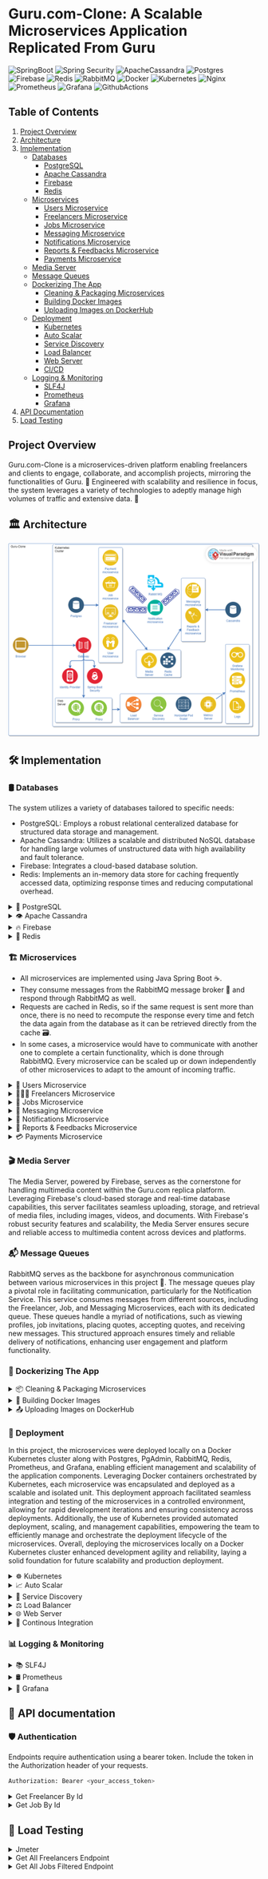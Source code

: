# Guru.com-Clone: A Scalable Microservices Application Replicated From Guru

![SpringBoot](https://img.shields.io/badge/Spring_Boot-F2F4F9?style=for-the-badge&logo=spring-boot)
![Spring Security](https://img.shields.io/badge/Spring_Security-6DB33F?style=for-the-badge&logo=Spring-Security&logoColor=white)
![ApacheCassandra](https://img.shields.io/badge/cassandra-%231287B1.svg?style=for-the-badge&logo=apache-cassandra&logoColor=white)
![Postgres](https://img.shields.io/badge/postgres-%23316192.svg?style=for-the-badge&logo=postgresql&logoColor=white)
![Firebase](https://img.shields.io/badge/firebase-FFA611.svg?style=for-the-badge&logo=firebase&logoColor=white)
![Redis](https://img.shields.io/badge/redis-%23DD0031.svg?style=for-the-badge&logo=redis&logoColor=white)
![RabbitMQ](https://img.shields.io/badge/RabbitMQ-%23FF6600.svg?style=for-the-badge&amp;logo=rabbitmq&amp;logoColor=white)
![Docker](https://img.shields.io/badge/Docker-2CA5E0?style=for-the-badge&logo=docker&logoColor=white)
![Kubernetes](https://img.shields.io/badge/Kubernetes-326CE5?style=for-the-badge&logo=Kubernetes&logoColor=white)
![Nginx](https://img.shields.io/badge/nginx-009900.svg?style=for-the-badge&logo=nginx&logoColor=white)
![Prometheus](https://img.shields.io/badge/Prometheus-000000?style=for-the-badge&logo=prometheus&labelColor=000000)
![Grafana](https://img.shields.io/badge/Grafana-000000?style=for-the-badge&logo=grafana&labelColor=000000)
![GithubActions](https://img.shields.io/badge/Github%20Actions-282a2e?style=for-the-badge&logo=githubactions&logoColor=367cfe)


## Table of Contents

1. [Project Overview](#project-overview)
2. [Architecture](#%EF%B8%8F-architecture)
3. [Implementation](#%EF%B8%8F-implementation)
   - [Databases](#%EF%B8%8F-databases)
     - [PostgreSQL](#postgresql)
     - [Apache Cassandra](#cassandra)
     - [Firebase](#firebase)
     - [Redis](#redis)
   - [Microservices](#%EF%B8%8F-microservices)
     - [Users Microservice](#users-microservice)
     - [Freelancers Microservice](#freelancers-microservice)
     - [Jobs Microservice](#jobs-microservice)
     - [Messaging Microservice](#messaging-microservice)
     - [Notifications Microservice](#notifications-microservice)
     - [Reports & Feedbacks Microservice](#reports-microservice)
     - [Payments Microservice](#payments-microservice)
   - [Media Server](#-media-server)
   - [Message Queues](#-message-queues)
   - [Dockerizing The App](#-dockerizing-the-app)
     - [Cleaning & Packaging Microservices](#cleaning) 
     - [Building Docker Images](#building-docker-images)
     - [Uploading Images on DockerHub](#uploading-images-dockerhub)
   - [Deployment](#-deployment)
     - [Kubernetes](#kubernetes)
     - [Auto Scalar](#auto-scalar)
     - [Service Discovery](#service-discovery)
     - [Load Balancer](#load-balancer)
     - [Web Server](#web-server)
     - [CI/CD](#continous-integration)
   - [Logging & Monitoring](#-logging--monitoring)
     - [SLF4J](#slf4j)
     - [Prometheus](#prometheus)
     - [Grafana](#grafana)
4. [API Documentation](#-api-documentation)
5. [Load Testing](#-load-testing)


## Project Overview

Guru.com-Clone is a microservices-driven platform enabling freelancers and clients to engage, collaborate, and accomplish projects, mirroring the functionalities of Guru. 💼 Engineered with scalability and resilience in focus, the system leverages a variety of technologies to adeptly manage high volumes of traffic and extensive data. 🚀

## 🏛️ Architecture

![guru-clone_arch](https://github.com/AWahba1/Guru.com-clone/blob/master/Screenshots/Microservices%20Diagram.png) 


## 🛠️ Implementation

### 🛢️ Databases
 The system utilizes a variety of databases tailored to specific needs:

- PostgreSQL: Employs a robust relational centeralized database for structured data storage and management.
- Apache Cassandra: Utilizes a scalable and distributed NoSQL database for handling large volumes of unstructured data with high availability and fault tolerance.
- Firebase: Integrates a cloud-based database solution.
- Redis: Implements an in-memory data store for caching frequently accessed data, optimizing response times and reducing computational overhead.
  
<details>
   <summary id="postgresql">
      🐘 PostgreSQL
   </summary>
  In the system architecture, a centralized PostgreSQL database is employed as the main data repository accessed by most microservices. Notably, due to the read-intensive nature of these services and the complexity of their queries, they extensively rely on the centralized PostgreSQL database. This centralized approach facilitates efficient data management and accessibility across the system, accommodating the intricate relationships between different data entities and supporting the execution of complex queries tailored to the specific requirements of each microservice.
</details>

<details>
   <summary id="cassandra">
      👁 Apache Cassandra
   </summary>
  The message and report/feedback services in the system leverage Apache Cassandra as their underlying data store, owing to their write-intensive operations and straightforward CRUD (Create, Read, Update, Delete) queries. Apache Cassandra's distributed architecture and support for linear scalability make it well-suited for accommodating the high volume of write operations generated by these services. Additionally, the simplicity of their data relationships and query patterns eliminates the need for complex table replication based on different keys, streamlining data management and ensuring efficient performance.
</details>

<details>
   <summary id="firebase">
      🔥 Firebase
   </summary>
  Firebase serves as the media server for the system, providing a cloud-based solution for storing and serving media content. Its real-time database and storage capabilities enable seamless integration with the application, allowing users to upload, retrieve, and stream media files with minimal latency. Firebase's scalability and reliability ensure uninterrupted access to media content, while its authentication and security features safeguard sensitive data. By leveraging Firebase as a media server, the system delivers a seamless and responsive multimedia experience to users across platforms.
</details>

<details>
   <summary id="redis">
      💾 Redis
   </summary>
  Redis plays a pivotal role in the system architecture, serving as a high-performance caching layer for optimizing data access and response times. Utilized across various microservices, Redis efficiently stores and retrieves frequently accessed data, such as session information, user preferences, and temporary application state. Its in-memory data storage and support for data structures enable fast and reliable caching, reducing the need for repeated computations and database queries. By leveraging Redis, the system enhances scalability, resilience, and overall performance, ensuring a seamless and responsive user experience. This caching mechanism significantly reduces the load on the database server, alleviating potential bottlenecks and enhancing overall system performance by minimizing the need for repetitive and resource-intensive database queries.
</details>

### 🏗️ Microservices

- All microservices are implemented using Java Spring Boot ☕.
- They consume messages from the RabbitMQ message broker 🐰 and respond through RabbitMQ as well.
- Requests are cached in Redis, so if the same request is sent more than once, there is no need to recompute the response every time and fetch the data again from the database as it can be retrieved directly from the cache 🗃️.
- In some cases, a microservice would have to communicate with another one to complete a certain functionality, which is done through RabbitMQ. Every microservice can be scaled up or down independently of other microservices to adapt to the amount of incoming traffic.

<details>
   <summary id="users-microservice">
      👥 Users Microservice
   </summary>
 The Users Microservice primarily focuses on user authentication (Login & Registeration), implemented using Spring Boot Security. This service interacts mainly with PostgreSQL for user data storage and management. Additionally, to optimize authentication performance, the service caches the generated JWT tokens upon successful login in a shared Redis cache. Moreover, the Users Microservice handles common operations shared by all users (clients and freelancers), such as changing username/password and other user-related functionalities.
</details>

<details>
   <summary id="freelancers-microservice">
      👨🏻‍💻 Freelancers Microservice
   </summary>
  The Freelancer Microservice serves as the backbone for managing freelancer-related operations within the Guru.com replica. Leveraging Spring Boot, this microservice facilitates freelamcer profile management, and skillset showcasing of freelancers like portfolios,services and dedicated resources.Additionally, the microservice handles tasks such as adding and removing team members(non-individual accounts) ensuring seamless collaboration between freelancers and their teams. Utilizing Redis, freelancer microservice caches most viewed freelancer profiles.
</details>

<details>
   <summary id="jobs-microservice">
       🔧 Jobs Microservice
   </summary>
  The Jobs Microservice forms the core of job management functionality within the Guru.com replica platform. Powered by Spring Boot, it enables clients to post job listings, specify project requirements, inviting freelancers to his job, and manage job postings. Moreover, it facilitates job discovery for freelancers, allowing them to browse, search, apply for, and manage active job opportunities efficiently. Additionally, the microservice handles freelancer placing quotes on different jobs, saving quote templates, adding certain jobs to jobwatchlist. Leverageing Redis, job microservice caches top frequent job search queries.
</details>

<details>
   <summary id="messaging-microservice">
       💬 Messaging Microservice
   </summary>
  The Messaging Microservice plays a pivotal role in facilitating real-time communication between clients and freelancers on the Guru.com replica platform. Utilizing WebSocket technology and Spring Boot, this microservice enables instant messaging, and collaboration within project workspaces. Leveraging Apache Cassandra as its underlying data store, it ensures scalability and reliability for handling high volumes of messaging traffic.
</details>

<details>
   <summary id="notifications-microservice">
       🔔 Notifications Microservice
   </summary>
  The Notification Microservice delivers timely and relevant notifications to users across the Guru.com replica platform. Powered by Spring Boot, it orchestrates the delivery of notifications related to quote updates(placing quote on a job posted by a client / accepting quote placed on a job by freelancer),received job invitations, profile views, and new received messaged.
</details>

<details>
   <summary id="reports-microservice">
       📝 Reports & Feedbacks Microservice
   </summary>
  The Report & Feedback Microservice is instrumental in fostering transparency and accountability within the Guru.com replica platform. Leveraging Spring Boot, this microservice empowers users to submit reports, provide feedback, and rate project engagements. Unlike other microservices, it utilizes Apache Cassandra along with messaging microservice as its underlying database solution. This choice ensures seamless scalability and fault tolerance, enabling the storage of large volumes of feedback data efficiently. With Cassandra's distributed architecture, the microservice maintains high availability and reliability, facilitating the storage and retrieval of user-generated content. 
</details>

<details>
   <summary id="payments-microservice">
      💳 Payments Microservice
   </summary>
   This microservice handles payment-related requests 💳. Both freelancers and clients have wallets, which they can add or withdraw money from. Both of them have a history of transactions, and freelancers can issue payment requests that are then paid by the clients, and the money is deposited into the freelancer's wallet. The DB used for this service is PostgreSQL 🐘, as payments require lots of ACID transactions in addition to strict consistency, which is achieved by relational databases.
</details>


 ### 🎬 Media Server

The Media Server, powered by Firebase, serves as the cornerstone for handling multimedia content within the Guru.com replica platform. Leveraging Firebase's cloud-based storage and real-time database capabilities, this server facilitates seamless uploading, storage, and retrieval of media files, including images, videos, and documents. With Firebase's robust security features and scalability, the Media Server ensures secure and reliable access to multimedia content across devices and platforms. 

### 📬 Message Queues

RabbitMQ serves as the backbone for asynchronous communication between various microservices in this project 🐰. The message queues play a pivotal role in facilitating communication, particularly for the Notification Service. This service consumes messages from different sources, including the Freelancer, Job, and Messaging Microservices, each with its dedicated queue. These queues handle a myriad of notifications, such as viewing profiles, job invitations, placing quotes, accepting quotes, and receiving new messages. This structured approach ensures timely and reliable delivery of notifications, enhancing user engagement and platform functionality.

### 🐋 Dockerizing The App

<details>
   <summary id="cleaning">
      📦 Cleaning & Packaging Microservices
   </summary>
  To Dockerize the application, the first step involved executing Maven commands to clean and package the microservices. This process entailed running mvn clean to remove any previously compiled artifacts and mvn package to compile the source code, run tests, and package the application into executable .jar files. Each microservice, structured as a Maven project, underwent this meticulous process to ensure that all dependencies were resolved and included in the packaged artifacts. These .jar files served as the executable units encapsulating the microservices, ready for containerization within Docker. This methodical approach laid a solid foundation for seamless integration and deployment within Docker containers.
</details>

<details>
   <summary id="building-docker-images">
      🔨 Building Docker Images
   </summary>
  After cleaning and packaging the microservices, the next step involved building Docker images for each microservice. This process was accomplished using Dockerfile configurations, which specified the environment and dependencies required to run the microservice within a Docker container. Leveraging Docker's build capabilities, the Docker images were created with efficiency and consistency. Each Docker image encapsulated the packaged microservice artifact, ensuring that it could be executed within a containerized environment. This step ensured that the microservices were properly containerized and ready for deployment across various environments.
</details>

<details>
   <summary id="uploading-images-dockerhub">
      📤 Uploading Images on DockerHub
   </summary>
  Once the Docker images for the microservices were built, the final step involved uploading these images to DockerHub. DockerHub served as the central repository for storing and sharing Docker images, providing a convenient platform for managing and distributing containerized applications. Each Docker image was tagged with version information and securely uploaded to DockerHub. This process made the Docker images accessible online and facilitated seamless deployment across different environments. By leveraging DockerHub, it was ensured that the Docker images were readily available for deployment, streamlining the sharing and collaboration of containerized applications.
</details>

### 🚀 Deployment
In this project, the microservices were deployed locally on a Docker Kubernetes cluster along with Postgres, PgAdmin, RabbitMQ, Redis, Prometheus, and Grafana, enabling efficient management and scalability of the application components. Leveraging Docker containers orchestrated by Kubernetes, each microservice was encapsulated and deployed as a scalable and isolated unit. This deployment approach facilitated seamless integration and testing of the microservices in a controlled environment, allowing for rapid development iterations and ensuring consistency across deployments. Additionally, the use of Kubernetes provided automated deployment, scaling, and management capabilities, empowering the team to efficiently manage and orchestrate the deployment lifecycle of the microservices. Overall, deploying the microservices locally on a Docker Kubernetes cluster enhanced development agility and reliability, laying a solid foundation for future scalability and production deployment.

<details>
   <summary id="kubernetes">
       ☸ Kubernetes
   </summary>
  The Kubernetes deployment configuration outlines the deployment details for the microservices within the application ecosystem. With a starting replica count of 2, Kubernetes ensures high availability by maintaining two instances of the microservice to handle incoming requests. Pods are selected based on the specified label, ensuring consistency in pod selection and management across the cluster. Each pod is based on a Docker image, configured to expose its own port for incoming traffic. The deployment incorporates a readiness probe, configured to check the "/actuator/health" endpoint of the Spring Boot application (That endpoint is predefined if the app uses spring boot actuator). This probe ensures that the deployed service is fully initialized and ready to accept requests before being added to the load balancer rotation. With an initial delay of 30 seconds and subsequent checks every 10 seconds, Kubernetes waits for the service to become ready before directing traffic to it. This approach prevents premature routing of requests to the service, guaranteeing a seamless user experience once the service is fully operational. Additionally, the deployment specifies resource requests and limits to manage the memory and CPU utilization of the deployed pods effectively. Resource requests are set to 128Mi of memory and 250m of CPU, while resource limits are set to 512Mi of memory and 750m of CPU. By defining these resource constraints, Kubernetes ensures efficient resource utilization and prevents resource contention among pods within the cluster.
</details>

<details>
   <summary id="auto-scalar">
       📈 Auto Scalar
   </summary>
 Before configuring the Horizontal Pod Autoscaler (HPA) for our microservices within the application ecosystem, we ensured the Kubernetes Metrics Server was enabled to gather resource utilization metrics across the cluster. With this prerequisite in place, The Horizontal Pod Autoscaler (HPA) configuration outlines the scaling behavior for a microservice within the application ecosystem. With a scale target reference to the corresponding Deployment, the HPA ensures dynamic scaling based on resource utilization metrics. The HPA is configured to scale up or down ⬆️⬇️ based on average CPU utilization, targeting a utilization threshold of 80% and scaling up to 5 parallel pod in total (limited to only 5 due to the host machine capabilites and RAM). When resource utilization exceeds this threshold, the HPA initiates scaling actions ⬆️ to increase the number of replicas, ensuring optimal performance and resource utilization. To prevent excessive scaling, the HPA incorporates scaling policies with stabilization windows for both scaling up and scaling down. These policies aim to stabilize the system before initiating scaling actions, avoiding rapid fluctuations in replica counts and ensuring stability under varying workload conditions. Overall, this HPA configuration enables adaptive scaling of microservices based on resource utilization, enhancing efficiency and performance within the Kubernetes cluster.
</details>

<details>
   <summary id="service-discovery">
       🔎 Service Discovery
   </summary>
  In Kubernetes, service discovery is a crucial aspect of managing distributed applications. Kubernetes provides built-in service discovery mechanisms that allow applications to locate and communicate with each other dynamically. This is achieved through Kubernetes Services, which act as an abstraction layer to provide a stable endpoint for accessing pods that belong to a specific application. By using labels and selectors, Kubernetes Services automatically discover and route traffic to the appropriate pods, regardless of their underlying infrastructure or location within the cluster. This enables seamless communication between microservices and facilitates the scalability and resilience of distributed applications in Kubernetes environments.
</details>

<details>
   <summary id="load-balancer">
       ⚖️ Load Balancer
   </summary>
  In Kubernetes, the built-in Load Balancer functionality is facilitated through the Kubernetes Service object. This component plays a pivotal role in distributing incoming traffic across multiple instances of an application or service deployed within a Kubernetes cluster. The Kubernetes Service abstracts away the complexities of load balancing by providing a stable endpoint, known as a ClusterIP, for accessing pods associated with a specific application or service. By leveraging labels and selectors defined in the Service configuration, Kubernetes dynamically routes incoming traffic to the appropriate pods, ensuring efficient load distribution and high availability. The routing algorithm used by the built-in Kubernetes Load Balancer is typically round-robin, which evenly distributes incoming requests among the available pods. This approach ensures that each pod receives a fair share of the incoming traffic, preventing overloading of any single pod and promoting scalability and resilience within the cluster.
</details>

<details>
   <summary id="web-server">
       🌐 Web Server
   </summary>
  The Kubernetes Ingress configuration defines the routing rules for incoming HTTP traffic to the NGINX web server within the Kubernetes cluster. Using the Ingress resource, we exposed HTTP and HTTPS routes from outside the cluster to services within the cluster, enabling external access to applications and microservices. In this configuration, the Ingress resource specifies routing rules based on the requested host and URL path. Annotations are used to configure additional behavior, such as rewriting URL paths. The Ingress resource abstracts away the complexities of managing external access to services and provides a centralized configuration for routing HTTP traffic within the Kubernetes cluster.
</details>

<details>
   <summary id="continous-integration">
       🔁 Continous Integration
   </summary>
  This project implements Continuous Integration (CI) using GitHub Actions, automating the build and deployment process for individual microservices like the Freelancer microservice. Triggered by code pushes to the "master" branch or pull requests targeting the same branch, the CI pipeline executes a tailored series of steps for each microservice. These steps include code checkout, Maven-based compilation (cleaning and packaging the app into .jar file), Docker image creation, and push to Docker Hub. By seamlessly integrating CI into the development workflow and utilizing triggers configured to activate only when modifications occur within the respective microservice directories, this approach ensures rapid feedback loops, enhanced code quality, and efficient delivery of updates to individual microservices while optimizing resource utilization and reducing unnecessary overhead.
</details>

### 📊 Logging & Monitoring

<details>
   <summary id="slf4j">
       📚 SLF4J
   </summary>
  We implemented logging functionality using the Simple Logging Facade for Java (SLF4J) framework, a widely adopted logging abstraction layer. This allows us to decouple the logging implementation from the application code, providing flexibility to switch between different logging frameworks such as Logback, Log4j, or Java Util Logging (JUL) without modifying the codebase. Our logging aspect, represented by the AppLogger class, utilizes SLF4J's logger interface to record method invocations, arguments, return values, exectution time, and exceptions. By leveraging SLF4J, we ensure consistent and standardized logging across our microservices, facilitating troubleshooting, monitoring, and performance analysis.
</details>

<details>
   <summary id="prometheus">
       🛢 Prometheus
   </summary>
  In our Kubernetes environment, we've integrated Prometheus for comprehensive monitoring and metrics collection across all services deployed within the cluster. Prometheus is configured to scrape Kubernetes metrics server data as well as Spring Boot Actuator endpoints exposed by each service. Leveraging Kubernetes service discovery, Prometheus dynamically discovers and scrapes relevant endpoints, ensuring seamless integration with new services as they are deployed. Annotations are utilized to specify scraping configurations for each service (/actuator/prometheus). This setup enables us to gather rich insights into the performance, health, and behavior of our microservices, empowering proactive monitoring, alerting, and analysis to maintain system reliability and scalability.
</details>

<details>
   <summary id="grafana">
       📶 Grafana
   </summary>
  Within our Kubernetes cluster, we've deployed Grafana as a powerful visualization and monitoring tool to complement Prometheus. Grafana is configured to connect to Prometheus as a data source using the Prometheus server's cluster IP address and the exposed container port. This integration enables Grafana to query and visualize the rich metrics collected by Prometheus, providing insights into the health, performance, and behavior of our microservices. Leveraging Grafana's intuitive dashboarding capabilities, we've created custom dashboards tailored to monitor Kubernetes-specific metrics as well as application-level metrics exposed by Prometheus. This setup empowers our team with real-time visibility into the state of our Kubernetes environment and the performance of our microservices, facilitating informed decision-making and proactive monitoring.
  
  ![Grafana](https://github.com/AWahba1/Guru.com-clone/blob/master/Screenshots/sca1.png)
  ![Grafana](https://github.com/AWahba1/Guru.com-clone/blob/master/Screenshots/sca2.png)
  ![Grafana](https://github.com/AWahba1/Guru.com-clone/blob/master/Screenshots/sca3.png)
</details>

## 📜 API documentation

### 🛡️ Authentication
Endpoints require authentication using a bearer token. Include the token in the Authorization header of your requests. 

```bash
Authorization: Bearer <your_access_token>
```

<details>
   <summary>
      Get Freelancer By Id
   </summary>
Description: Retrieves details of a specific freelancer.

- URL: http://scalabol.freelancer/freelancer/{freelancer_id}
- Method: GET

Request Parameters
- freelancer_id (path parameter): The ID of the freelancer to retrieve.
- Example Request

```bash
GET http://scalabol.freelancer/freelancer/d5a0c5f5-2911-41bc-be7b-559dd3a064b9
```

Response
- 200 OK: Returns the details of the requested freelancer.

```json
{
  "id": "d5a0c5f5-2911-41bc-be7b-559dd3a064b9",
  "name": "Freelancer1",
  "profile_views": 78,
  ...
}
```
- 404 Not Found: If the freelancer with the specified ID does not exist.

</details>

<details>
   <summary>
      Get Job By Id
   </summary>
Description: Retrieves details of a specific job.

- URL: http://scalabol.job/jobs/{job_id}
- Method: GET

Request Parameters
- job_id (path parameter): The ID of the job to retrieve.
- Example Request

```bash
GET http://scalabol.job/jobs/64d950c5-cb47-4711-b1bc-cbe88415018f
```

Response
- 200 OK: Returns the details of the requested job.

```json
{
  "id": "64d950c5-cb47-4711-b1bc-cbe88415018f",
  "title": "E-commerce Mobile App",
  "description": "Sample Description",
  ...
}
```
- 404 Not Found: If the job with the specified ID does not exist.

</details>

## 🧪 Load Testing

<details>
   <summary>
      Jmeter
   </summary>
   
![jmeter](https://i0.wp.com/cdn-images-1.medium.com/max/800/1*KeuQ7uNalz2l4rBOyPAUpg.png?w=1180&ssl=1)

We used JMeter to load test our app we configured it to simulate hundred thousands of users' requests. here are some results for different endpoints. Here are a few examples of endpoint performance.
</details>

<details>
   <summary>
      Get All Freelancers Endpoint
   </summary>
The 0.11% was due to running out of space as 5 active pods of freelancer service were logging at the same time overflowing the local host machine hard disk.

![gett all freelancers](https://github.com/AWahba1/Guru.com-clone/blob/master/Screenshots/sca4.png)
![gett all freelancers](https://github.com/AWahba1/Guru.com-clone/blob/master/Screenshots/sca5.png)

</details>

<details>
   <summary>
       Get All Jobs Filtered Endpoint
   </summary>
   
   ![get all jobs](https://github.com/AWahba1/Guru.com-clone/blob/master/Screenshots/sca6.png)
</details>
